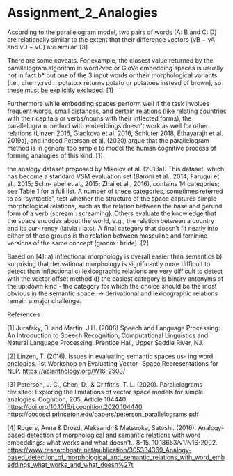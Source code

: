# Assignment_2_Analogies
According to the parallelogram model, two pairs of words (A: B and C: D) are relationally similar to the extent that their difference vectors (vB − vA and vD − vC) are similar. [3]

There are some caveats. For example, the closest value returned by the parallelogram algorithm in word2vec or GloVe embedding spaces is usually not in fact b* but one of the 3 input words or their morphological variants (i.e., cherry:red :: potato:x returns potato or potatoes instead of brown), so these must be explicitly excluded. [1]

Furthermore while embedding spaces perform well if the task involves frequent words, small distances, and certain relations (like relating countries with their capitals or verbs/nouns with their inflected forms), the parallelogram method with embeddings doesn’t work as well for other relations (Linzen 2016, Gladkova et al. 2016, Schluter 2018, Ethayarajh et al. 2019a), and indeed Peterson et al. (2020) argue that the parallelogram method is in general too simple to model the human cognitive process of forming analogies of this kind. [1]

the analogy dataset proposed by Mikolov et al. (2013a). This dataset, which has become a standard VSM evaluation set (Baroni et al., 2014; Faruqui et al., 2015; Schn- abel et al., 2015; Zhai et al., 2016), contains 14 categories; see Table 1 for a full list. A number of these categories, sometimes referred to as “syntactic”, test whether the structure of the space captures simple morphological relations, such as the relation between the base and gerund form of a verb (scream : screaming). Others evaluate the knowledge that the space encodes about the world, e.g., the relation between a country and its cur- rency (latvia : lats). A final category that doesn’t fit neatly into either of those groups is the relation between masculine and feminine versions of the same concept (groom : bride). [2]

Based on [4]: 
a)  inflectional morphology is overall easier than semantics
b) surprising that derivational morphology is significantly more difficult to detect than inflectional 
c) lexicographic relations are very difficult to detect with the vector offset method d) the easiest category is binary antonyms of the up:down kind - the category for which the choice should be the most obvious in the semantic space. -> derivational and lexicographic relations remain a major challenge.

References

[1] Jurafsky, D. and Martin, J.H. (2008) Speech and Language Processing: An Introduction to Speech Recognition, Computational Linguistics and Natural Language Processing. Prentice Hall, Upper Saddle River, NJ.

[2] Linzen, T. (2016). Issues in evaluating semantic spaces us- ing word analogies. 1st Workshop on Evaluating Vector- Space Representations for NLP.
https://aclanthology.org/W16-2503/


[3] Peterson, J. C., Chen, D., & Griffiths, T. L. (2020). Parallelograms revisited: Exploring the limitations of vector space models for simple analogies. Cognition, 205, Article 104440. https://doi.org/10.1016/j.cognition.2020.104440
https://cocosci.princeton.edu/papers/peterson_parallelograms.pdf

[4] Rogers, Anna & Drozd, Aleksandr & Matsuoka, Satoshi. (2016). Analogy-based detection of morphological and semantic relations with word embeddings: what works and what doesn't.. 8-15. 10.18653/v1/N16-2002. 
https://www.researchgate.net/publication/305334369_Analogy-based_detection_of_morphological_and_semantic_relations_with_word_embeddings_what_works_and_what_doesn%27t

